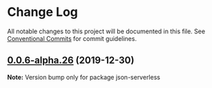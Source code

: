 # Change Log

All notable changes to this project will be documented in this file.
See [Conventional Commits](https://conventionalcommits.org) for commit guidelines.

## [0.0.6-alpha.26](https://github.com/pharindoko/json-serverless/compare/v0.0.6-alpha.18...v0.0.6-alpha.26) (2019-12-30)

**Note:** Version bump only for package json-serverless

